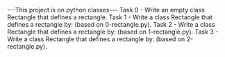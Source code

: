 ---This project is on python classes---
Task 0 - Write an empty class Rectangle that defines a rectangle.
Task 1 - Write a class Rectangle that defines a rectangle by: (based on 0-rectangle.py).
Task 2 - Write a class Rectangle that defines a rectangle by: (based on 1-rectangle.py).
Task 3 - Write a class Rectangle that defines a rectangle by: (based on 2-rectangle.py).

